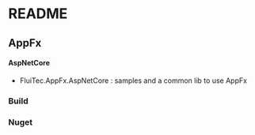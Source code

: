 # README #

## AppFx ##

#### AspNetCore ####
* FluiTec.AppFx.AspNetCore : samples and a common lib to use AppFx

### Build ###

### Nuget ###